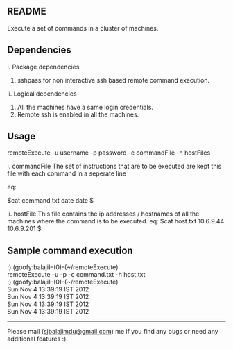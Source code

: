 README 
------

Execute a set of commands in a cluster of machines. 

Dependencies 
------------
i.  Package dependencies
1. sshpass for non interactive ssh based remote command execution.

ii. Logical dependencies
1. All the machines have a same login credentials.
2. Remote ssh is enabled in all the machines. 

 

Usage
-----
remoteExecute -u username -p password -c commandFile -h hostFiles

i. commandFile 
The set of instructions that are to be executed are kept this file with each command in a seperate line

eq: 

$cat command.txt
date
date
$

ii. hostFile
This file contains the ip addresses / hostnames of all the machines where the command is to be executed.
eq:
$cat host.txt
10.6.9.44
10.6.9.201
$

Sample command execution
------------------------
 :) (goofy:balaji)-(0)-(~/remoteExecute)                                     
remoteExecute -u <username> -p <password> -c command.txt  -h host.txt         
 :) (goofy:balaji)-(0)-(~/remoteExecute)                                      
Sun Nov  4 13:39:19 IST 2012                                                  
Sun Nov  4 13:39:19 IST 2012                                                  
Sun Nov  4 13:39:19 IST 2012                                                  
Sun Nov  4 13:39:19 IST 2012                                                   

-----
Please mail (sjbalajimdu@gmail.com) me if you find any bugs or need any additional features :).

